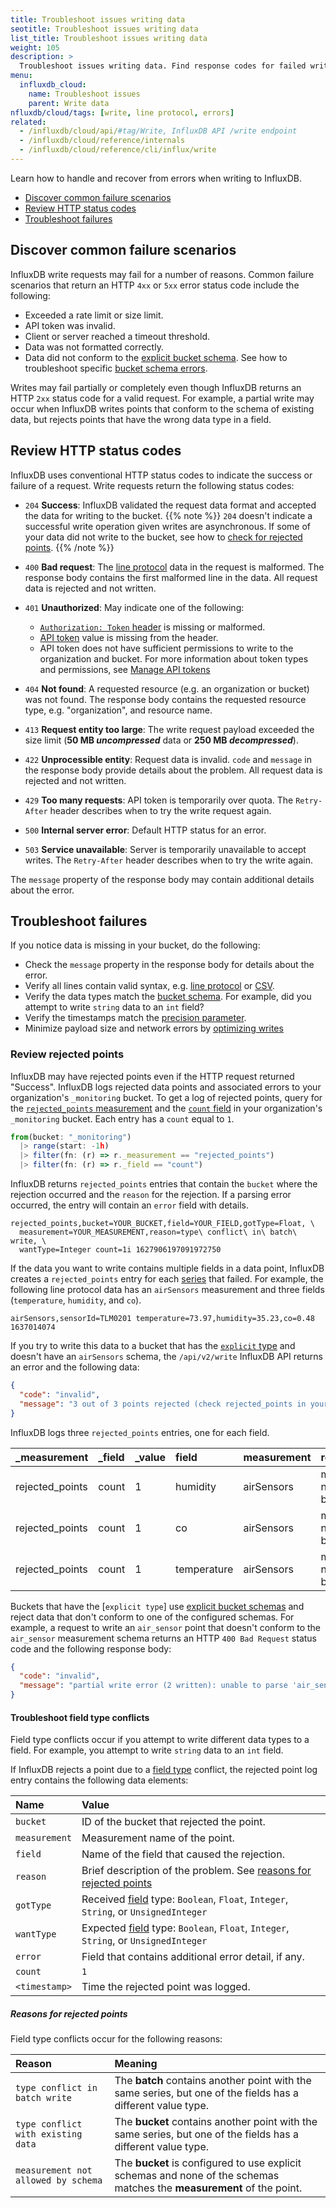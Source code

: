 ```yaml
---
title: Troubleshoot issues writing data
seotitle: Troubleshoot issues writing data
list_title: Troubleshoot issues writing data
weight: 105
description: >
  Troubleshoot issues writing data. Find response codes for failed writes. Discover how writes fail, from exceeding rate or payload limits, to syntax errors and schema conflicts. Find suggestions to fix failures.
menu:
  influxdb_cloud:
    name: Troubleshoot issues
    parent: Write data
nfluxdb/cloud/tags: [write, line protocol, errors]
related:
  - /influxdb/cloud/api/#tag/Write, InfluxDB API /write endpoint
  - /influxdb/cloud/reference/internals
  - /influxdb/cloud/reference/cli/influx/write
---
```


Learn how to handle and recover from errors when writing to InfluxDB.

- [Discover common failure scenarios](#discover-common-failure-scenarios)
- [Review HTTP status codes](#review-http-status-codes)
- [Troubleshoot failures](#troubleshoot-failures)

## Discover common failure scenarios

InfluxDB write requests may fail for a number of reasons.
Common failure scenarios that return an HTTP `4xx` or `5xx` error status code include the following:

- Exceeded a rate limit or size limit.
- API token was invalid.
- Client or server reached a timeout threshold.
- Data was not formatted correctly.
- Data did not conform to the [explicit bucket schema](/influxdb/cloud/organizations/buckets/bucket-schema/).
  See how to troubleshoot specific [bucket schema errors](/influxdb/cloud/organizations/buckets/bucket-schema/#troubleshoot-errors).

Writes may fail partially or completely even though InfluxDB returns an HTTP `2xx` status code for a valid request.
For example, a partial write may occur when InfluxDB writes points that conform to the schema of existing data, but rejects points that have the wrong data type in a field.

## Review HTTP status codes

InfluxDB uses conventional HTTP status codes to indicate the success or failure of a request.
Write requests return the following status codes:

- `204` **Success**: InfluxDB validated the request data format and accepted the data for writing to the bucket.
    {{% note %}}
`204` doesn't indicate a successful write operation given writes are asynchronous. If some of your data did not write to the bucket, see how to [check for rejected points](#review-rejected-points).
    {{% /note %}}

- `400` **Bad request**: The [line protocol](/influxdb/cloud/reference/syntax/line-protocol/) data in the request is malformed.
   The response body contains the first malformed line in the data. All request data is rejected and not written.
- `401` **Unauthorized**: May indicate one of the following:
  -  [`Authorization: Token` header](/influxdb/cloud/api-guide/api_intro/#authentication) is missing or malformed.
  - [API token](/influxdb/cloud/api-guide/api_intro/#authentication) value is missing from the header.
  - API token does not have sufficient permissions to write to the organization and bucket.
    For more information about token types and permissions, see [Manage API tokens](/influxdb/cloud/security/tokens/)
- `404` **Not found**: A requested resource (e.g. an organization or bucket) was not found.
  The response body contains the requested resource type, e.g. "organization", and resource name.
- `413` **Request entity too large**: The write request payload exceeded the size limit (**50 MB *uncompressed*** data or **250 MB *decompressed***).
- `422` **Unprocessible entity**: Request data is invalid. `code` and `message` in the response body provide details about the problem.
  All request data is rejected and not written.
- `429` **Too many requests**: API token is temporarily over quota. The `Retry-After` header describes when to try the write request again.
- `500` **Internal server error**: Default HTTP status for an error.
- `503` **Service unavailable**: Server is temporarily unavailable to accept writes. The `Retry-After` header describes when to try the write again.

The `message` property of the response body may contain additional details about the error.

## Troubleshoot failures

If you notice data is missing in your bucket, do the following:

- Check the `message` property in the response body for details about the error.
- Verify all lines contain valid syntax, e.g. [line protocol](/influxdb/cloud/reference/syntax/line-protocol/) or [CSV](/influxdb/cloud/reference/syntax/annotated-csv/).
- Verify the data types match the [bucket schema](/influxdb/cloud/organizations/buckets/bucket-schema/).
  For example, did you attempt to write `string` data to an `int` field?
- Verify the timestamps match the [precision parameter](/influxdb/cloud/write-data/#timestamp-precision).
- Minimize payload size and network errors by [optimizing writes](/influxdb/cloud/write-data/best-practices/optimize-writes/)

### Review rejected points

InfluxDB may have rejected points even if the HTTP request returned "Success".
InfluxDB logs rejected data points and associated errors to your organization's `_monitoring` bucket.
To get a log of rejected points, query for the [`rejected_points` measurement](/influxdb/cloud/reference/internals/system-buckets/#_monitoring-bucket-schema) and the [`count` field](/influxdb/cloud/reference/internals/system-buckets/#_monitoring-bucket-schema) in your organization's `_monitoring` bucket.
Each entry has a `count` equal to `1`.

```js
from(bucket: "_monitoring")
  |> range(start: -1h)
  |> filter(fn: (r) => r._measurement == "rejected_points")
  |> filter(fn: (r) => r._field == "count")
```

InfluxDB returns `rejected_points` entries that contain the `bucket` where the rejection occurred and the `reason` for the rejection.
If a parsing error occurred, the entry will contain an `error` field with details.

```text
rejected_points,bucket=YOUR_BUCKET,field=YOUR_FIELD,gotType=Float, \
  measurement=YOUR_MEASUREMENT,reason=type\ conflict\ in\ batch\ write, \
  wantType=Integer count=1i 1627906197091972750
```

If the data you want to write contains multiple fields in a data point, InfluxDB creates a `rejected_points` entry for each [series](/influxdb/cloud/reference/key-concepts/data-elements/#series) that failed.
For example, the following line protocol data has an `airSensors` measurement and three fields (`temperature`, `humidity`, and `co`).

```
airSensors,sensorId=TLM0201 temperature=73.97,humidity=35.23,co=0.48 1637014074

```

If you try to write this data to a bucket that has the [`explicit` type](/influxdb/cloud/organizations/buckets/bucket-schema/) and doesn't have an `airSensors` schema, the `/api/v2/write` InfluxDB API returns an error and the following data:

```json
{
  "code": "invalid",
  "message": "3 out of 3 points rejected (check rejected_points in your _monitoring bucket for further information)"
}
```

InfluxDB logs three `rejected_points` entries, one for each field.

| _measurement    | _field | _value | field       | measurement | reason                            |
|:----------------|:-------|:-------|:------------|:------------|:----------------------------------|
| rejected_points | count  | 1      | humidity    | airSensors  | measurement not allowed by schema |
| rejected_points | count  | 1      | co          | airSensors  | measurement not allowed by schema |
| rejected_points | count  | 1      | temperature | airSensors  | measurement not allowed by schema |


Buckets that have the [`explicit type`] use [explicit bucket schemas](/influxdb/cloud/organizations/buckets/bucket-schema/) and reject data that don't conform to one of the configured schemas.
For example, a request to write an `air_sensor` point that doesn't conform to the `air_sensor` measurement schema returns an HTTP `400 Bad Request` status code and the following response body:
```json
{
  "code": "invalid",
  "message": "partial write error (2 written): unable to parse 'air_sensor,service=S1,sensor=L1 temperature=\"90.5\",humidity=70.0 1632850122': schema: field type for field \"temperature\" not permitted by schema; got String but expected Float"
}
```

#### Troubleshoot field type conflicts

Field type conflicts occur if you attempt to write different data types to a field.
For example, you attempt to write `string` data to an `int` field.

If InfluxDB rejects a point due to a [field type](/influxdb/cloud/reference/key-concepts/data-elements/#field-value) conflict, the rejected point log entry contains the following data elements:

| Name          | Value                                                                                                                                        |
|:------        |:-----                                                                                                                                        |
| `bucket`      | ID of the bucket that rejected the point.                                                                                                    |
| `measurement` | Measurement name of the point.                                                                                                               |
| `field`       | Name of the field that caused the rejection.                                                                                                 |
| `reason`      | Brief description of the problem. See [reasons for rejected points](#reasons-for-rejected-points)                                            |
| `gotType`     | Received [field](/influxdb/cloud/reference/key-concepts/data-elements/#field-value) type: `Boolean`, `Float`, `Integer`, `String`, or `UnsignedInteger` |
| `wantType`    | Expected [field](/influxdb/cloud/reference/key-concepts/data-elements/#field-value) type: `Boolean`, `Float`, `Integer`, `String`, or `UnsignedInteger` |
| `error`       | Field that contains additional error detail, if any.                                                                                                                     |
| `count`       | `1`                                                                                                                                          |
| `<timestamp>` | Time the rejected point was logged.                                                                                                          |

##### Reasons for rejected points

Field type conflicts occur for the following reasons:

| Reason                              | Meaning                                                                                                       |
|:------                              |:-------                                                                                                       |
| `type conflict in batch write`      | The **batch** contains another point with the same series, but one of the fields has a different value type.  |
| `type conflict with existing data`  | The **bucket** contains another point with the same series, but one of the fields has a different value type. |
| `measurement not allowed by schema` | The **bucket** is configured to use explicit schemas and none of the schemas matches the **measurement** of the point. |

